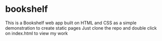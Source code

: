 # bookshelf
This is a Bookshelf web app built on HTML and CSS as a simple demonstration to create static pages
Just clone the repo and double click on index.html to view my work

